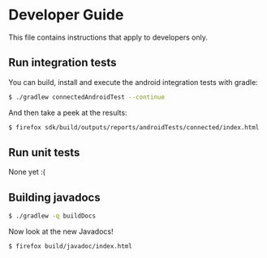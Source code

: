 # Developer Guide

This file contains instructions that apply to developers only.

## Run integration tests

You can build, install and execute the android integration tests with gradle:

```sh
$ ./gradlew connectedAndroidTest --continue
```

And then take a peek at the results:

```sh
$ firefox sdk/build/outputs/reports/androidTests/connected/index.html
```

## Run unit tests

None yet :(

## Building javadocs

```sh
$ ./gradlew -q buildDocs
```

Now look at the new Javadocs!

```sh
$ firefox build/javadoc/index.html
```
